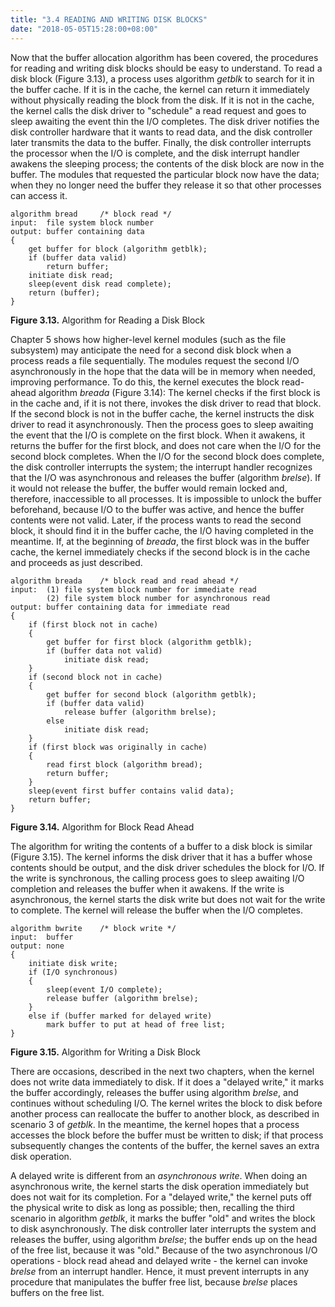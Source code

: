 ```yaml
---
title: "3.4 READING AND WRITING DISK BLOCKS"
date: "2018-05-05T15:28:00+08:00"
---
```


Now that the buffer allocation algorithm has been covered, the procedures for reading and writing disk blocks should be easy to understand. To read a disk block (Figure 3.13), a process uses algorithm *getblk* to search for it in the buffer cache. If it is in the cache, the kernel can return it immediately without physically reading the block from the disk. If it is not in the cache, the kernel calls the disk driver to "schedule" a read request and goes to sleep awaiting the event thin the I/O completes. The disk driver notifies the disk controller hardware that it wants to read data, and the disk controller later transmits the data to the buffer. Finally, the disk controller interrupts the processor when the I/O is complete, and the disk interrupt handler awakens the sleeping process; the contents of the disk block are now in the buffer. The modules that requested the particular block now have the data; when they no longer need the buffer they release it so that other processes can access it.

```text
algorithm bread     /* block read */
input:  file system block number
output: buffer containing data
{
    get buffer for block (algorithm getblk);
    if (buffer data valid)
        return buffer;
    initiate disk read;
    sleep(event disk read complete);
    return (buffer);
}
```

**Figure 3.13.** Algorithm for Reading a Disk Block

Chapter 5 shows how higher-level kernel modules (such as the file subsystem) may anticipate the need for a second disk block when a process reads a file sequentially. The modules request the second I/O asynchronously in the hope that the data will be in memory when needed, improving performance. To do this, the kernel executes the block read-ahead algorithm *breada* (Figure 3.14): The kernel checks if the first block is in the cache and, if it is not there, invokes the disk driver to read that block. If the second block is not in the buffer cache, the kernel instructs the disk driver to read it asynchronously. Then the process goes to sleep awaiting the event that the I/O is complete on the first block. When it awakens, it returns the buffer for the first block, and does not care when the I/O for the second block completes. When the I/O for the second block does complete, the disk controller interrupts the system; the interrupt handler recognizes that the I/O was asynchronous and releases the buffer (algorithm *brelse*). If it would not release the buffer, the buffer would remain locked and, therefore, inaccessible to all processes. It is impossible to unlock the buffer beforehand, because I/O to the buffer was active, and hence the buffer contents were not valid. Later, if the process wants to read the second block, it should find it in the buffer cache, the I/O having completed in the meantime. If, at the beginning of *breada*, the first block was in the buffer cache, the kernel immediately checks if the second block is in the cache and proceeds as just described.

```text
algorithm breada    /* block read and read ahead */
input:  (1) file system block number for immediate read
        (2) file system block number for asynchronous read
output: buffer containing data for immediate read
{
    if (first block not in cache)
    {
        get buffer for first block (algorithm getblk);
        if (buffer data not valid)
            initiate disk read;
    }
    if (second block not in cache)
    {
        get buffer for second block (algorithm getblk);
        if (buffer data valid)
            release buffer (algorithm brelse);
        else
            initiate disk read;
    }
    if (first block was originally in cache)
    {
        read first block (algorithm bread);
        return buffer;
    }
    sleep(event first buffer contains valid data);
    return buffer;
}
```

**Figure 3.14.** Algorithm for Block Read Ahead

The algorithm for writing the contents of a buffer to a disk block is similar (Figure 3.15). The kernel informs the disk driver that it has a buffer whose contents should be output, and the disk driver schedules the block for I/O. If the write is synchronous, the calling process goes to sleep awaiting I/O completion and releases the buffer when it awakens. If the write is asynchronous, the kernel starts the disk write but does not wait for the write to complete. The kernel will release the buffer when the I/O completes.

```text
algorithm bwrite    /* block write */
input:  buffer
output: none
{
    initiate disk write;
    if (I/O synchronous)
    {
        sleep(event I/O complete);
        release buffer (algorithm brelse);
    }
    else if (buffer marked for delayed write)
        mark buffer to put at head of free list;
}
```

**Figure 3.15.** Algorithm for Writing a Disk Block

There are occasions, described in the next two chapters, when the kernel does not write data immediately to disk. If it does a "delayed write," it marks the buffer accordingly, releases the buffer using algorithm *brelse*, and continues without scheduling I/O. The kernel writes the block to disk before another process can reallocate the buffer to another block, as described in scenario 3 of *getblk*. In the
meantime, the kernel hopes that a process accesses the block before the buffer must be written to disk; if that process subsequently changes the contents of the buffer, the kernel saves an extra disk operation.

A delayed write is different from an *asynchronous write*. When doing an asynchronous write, the kernel starts the disk operation immediately but does not wait for its completion. For a "delayed write," the kernel puts off the physical write to disk as long as possible; then, recalling the third scenario in algorithm *getblk*, it marks the buffer "old" and writes the block to disk asynchronously. The disk controller later interrupts the system and releases the buffer, using algorithm *brelse*; the buffer ends up on the head of the free list, because it was "old." Because of the two asynchronous I/O operations - block read ahead and delayed write - the kernel can invoke *brelse* from an interrupt handler. Hence, it must prevent interrupts in any procedure that manipulates the buffer free list, because *brelse* places buffers on the free list.